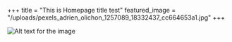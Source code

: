 +++
title = "This is Homepage title test"
featured_image = "/uploads/pexels_adrien_olichon_1257089_18332437_cc664653a1.jpg"
+++

![Alt text for the image](/uploads/pexels_adrien_olichon_1257089_18332437_cc664653a1.jpg)
        
